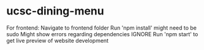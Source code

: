 # ucsc-dining-menu
For frontend:
    Navigate to frontend folder
    Run 'npm install' might need to be sudo
    Might show errors regarding dependencies IGNORE
    Run 'npm start' to get live preview of website development